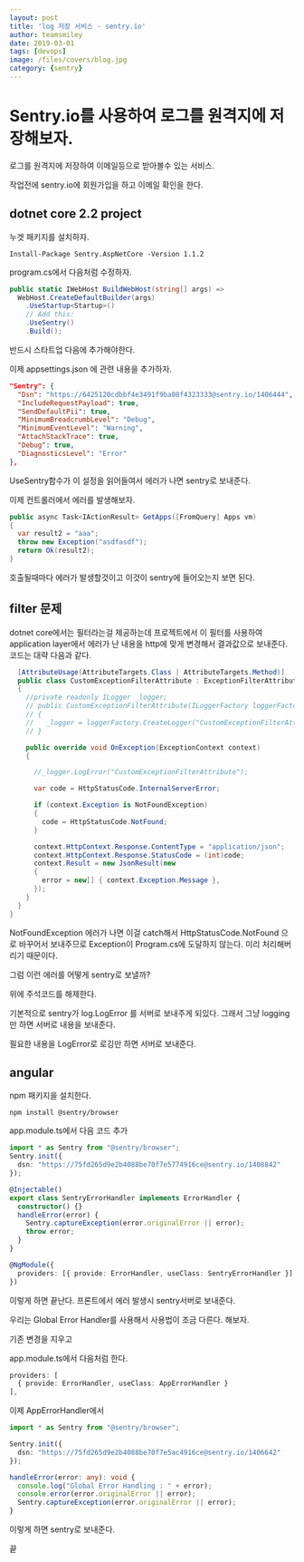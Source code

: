 ```yaml
---
layout: post
title: 'log 저장 서비스 - sentry.io' 
author: teamsmiley
date: 2019-03-01
tags: [devops]
image: /files/covers/blog.jpg
category: {sentry}
---
```


# Sentry.io를 사용하여 로그를 원격지에 저장해보자.

로그를 원격지에 저장하여 이메일등으로 받아볼수 있는 서비스. 

작업전에 sentry.io에 회원가입을 하고 이메일 확인을 한다.

## dotnet core 2.2 project

누겟 패키지를 설치하자.

```
Install-Package Sentry.AspNetCore -Version 1.1.2
```

program.cs에서 다음처럼 수정하자.
```cs
public static IWebHost BuildWebHost(string[] args) =>
  WebHost.CreateDefaultBuilder(args)
    .UseStartup<Startup>()
    // Add this:
    .UseSentry()
    .Build();
```

반드시 스타트업 다음에 추가해야한다. 

이제 appsettings.json 에 관련 내용을 추가하자.
```json
"Sentry": {
  "Dsn": "https://6425120cdbbf4e3491f9ba08f4323333@sentry.io/1406444",
  "IncludeRequestPayload": true,
  "SendDefaultPii": true,
  "MinimumBreadcrumbLevel": "Debug",
  "MinimumEventLevel": "Warning",
  "AttachStackTrace": true,
  "Debug": true,
  "DiagnosticsLevel": "Error"
},
```

UseSentry함수가 이 설정을 읽어들여서 에러가 나면 sentry로 보내준다.

이제 컨트롤러에서 에러를 발생해보자. 

```cs
public async Task<IActionResult> GetApps([FromQuery] Apps vm)
{
  var result2 = "aaa";
  throw new Exception("asdfasdf");
  return Ok(result2);
}
```

호출될때마다 에러가 발생할것이고 이것이 sentry에 들어오는지 보면 된다.

## filter 문제 

dotnet core에서는 필터라는걸 제공하는데 프로젝트에서 이 필터를 사용하여 application layer에서 에러가 난 내용을 http에 맞게 변경해서 결과값으로 보내준다. 
코드는 대략 다음과 같다.
```cs
  [AttributeUsage(AttributeTargets.Class | AttributeTargets.Method)]
  public class CustomExceptionFilterAttribute : ExceptionFilterAttribute
  {
    //private readonly ILogger _logger;
    // public CustomExceptionFilterAttribute(ILoggerFactory loggerFactory)
    // {
    //   _logger = loggerFactory.CreateLogger("CustomExceptionFilterAttribute");
    // }

    public override void OnException(ExceptionContext context)
    {

      //_logger.LogError("CustomExceptionFilterAttribute");

      var code = HttpStatusCode.InternalServerError;

      if (context.Exception is NotFoundException)
      {
        code = HttpStatusCode.NotFound;
      }

      context.HttpContext.Response.ContentType = "application/json";
      context.HttpContext.Response.StatusCode = (int)code;
      context.Result = new JsonResult(new
      {
        error = new[] { context.Exception.Message },
      });
    }
  }
}
```

NotFoundException 에러가 나면 이걸 catch해서 HttpStatusCode.NotFound 으로 바꾸어서 보내주므로 Exception이 Program.cs에 도달하지 않는다. 미리 처리해버리기 때문이다.

그럼 이런 에러를 어떻게 sentry로 보낼까?

위에 주석코드를 해제한다. 

기본적으로 sentry가 log.LogError 를 서버로 보내주게 되있다. 그래서 그냥 logging만 하면 서버로 내용을 보내준다. 

필요한 내용을 LogError로 로깅만 하면 서버로 보내준다.


## angular 

npm 패키지을 설치한다. 

```
npm install @sentry/browser
```

app.module.ts에서 다음 코드 추가 

```ts
import * as Sentry from "@sentry/browser";
Sentry.init({
  dsn: "https://75fd265d9e2b4088be70f7e5774916ce@sentry.io/1408842"
});

@Injectable()
export class SentryErrorHandler implements ErrorHandler {
  constructor() {}
  handleError(error) {
    Sentry.captureException(error.originalError || error);
    throw error;
  }
}

@NgModule({
  providers: [{ provide: ErrorHandler, useClass: SentryErrorHandler }], //프로바이더로 제공 
})
```

이렇게 하면 끝난다. 프론트에서 에러 발생시 sentry서버로 보내준다. 

우리는 Global Error Handler를 사용해서 사용법이 조금 다른다. 해보자.

기존 변경을 지우고 

app.module.ts에서 다음처럼 한다.
```ts
providers: [
  { provide: ErrorHandler, useClass: AppErrorHandler }
],
```

이제 AppErrorHandler에서
```ts
import * as Sentry from "@sentry/browser";

Sentry.init({
  dsn: "https://75fd265d9e2b4088be70f7e5ac4916ce@sentry.io/1406642"
});

handleError(error: any): void {
  console.log("Global Error Handling : " + error);
  console.error(error.originalError || error);
  Sentry.captureException(error.originalError || error);
}
```

이렇게 하면 sentry로 보내준다. 

끝





